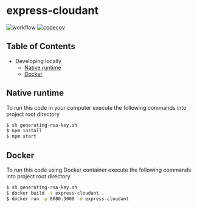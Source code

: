 # express-cloudant

![workflow](https://github.com/leonardofurnielis/express-cloudant/actions/workflows/test-coverage.yml/badge.svg)
[![codecov](https://codecov.io/gh/leonardofurnielis/express-cloudant/branch/master/graph/badge.svg?token=5LTEJCG91W)](https://codecov.io/gh/leonardofurnielis/express-cloudant)

## Table of Contents

- Developing locally
  - [Native runtime](#native-runtime)
  - [Docker](#docker)

## Native runtime 

To run this code in your computer execute the following commands into project root directory

```bash
$ sh generating-rsa-key.sh
$ npm install
$ npm start
```

## Docker

To run this code using Docker container execute the following commands into project root directory

```bash
$ sh generating-rsa-key.sh
$ docker build -t express-cloudant .
$ docker run -p 8080:3000 -d express-cloudant
```
